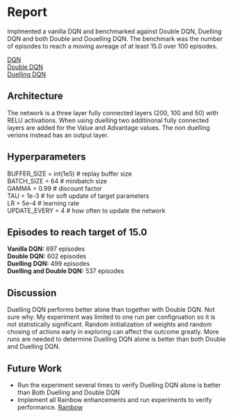 # Report

Implmented a vanilla DQN and benchmarked against Double DQN, Duelling DQN and both Double and Douelling DQN. The benchmark was the number of episodes to reach a moving avreage of at least 15.0 over 100 episodes.

[DQN](https://arxiv.org/abs/1312.5602) <br>
[Double DQN](https://arxiv.org/abs/1509.06461) <br>
[Duelling DQN](https://arxiv.org/abs/1511.06581) <br>


## Architecture
The network is a three layer fully connected layers (200, 100 and 50) with RELU activations. When using duelling two additinonal fully connected layers are added for the Value and Advantage values. The non duelling verions instead has an output layer.


## Hyperparameters
BUFFER_SIZE = int(1e5)  # replay buffer size <br>
BATCH_SIZE = 64         # minibatch size <br>
GAMMA = 0.99            # discount factor <br>
TAU = 1e-3              # for soft update of target parameters <br>
LR = 5e-4               # learning rate  <br>
UPDATE_EVERY = 4        # how often to update the network <br>


## Episodes to reach target of 15.0
**Vanilla DQN:** 697 episodes <br>
**Double DQN:** 602 episodes  <br> 
**Duelling DQN:** 499 episodes  <br>
**Duelling and Double DQN:** 537 episodes  <br>


## Discussion
Duelling DQN performs better alone than together with Double DQN. Not sure why. My experiment was limited to one run per configruation so it is not statistically significant. Random initialization of weights and random chosing of actions early in exploring can affect the outcome greatly. More runs are needed to determine Duelling DQN alone is better than both Double and Duelling DQN.

## Future Work
* Run the experiment several times to verify Duelling DQN alone is better than Both Duelling and Double DQN
* Implement all Rainbow enhancements and run experiments to verify performance. [Rainbow](https://arxiv.org/abs/1710.02298)
